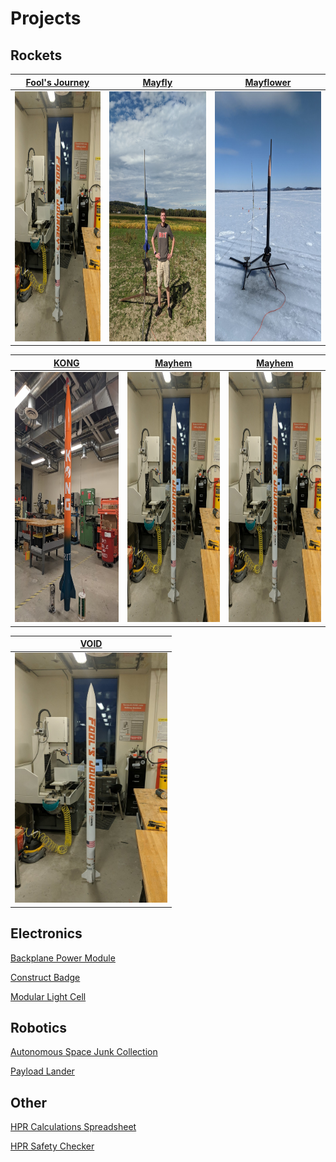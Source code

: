# Projects
## Rockets
| [Fool's Journey](http://vlarko.com/Rockets/Fool's%20Journey) | [Mayfly](http://vlarko.com/Rockets/Mayfly) | [Mayflower](http://vlarko.com/Rockets/Mayflower) |
| - | - | - |
| <img src="FoolsJourney_1.jpg" height="400"> | <img src="L1_2.jpg" height="400"> | <img src="mayflower ice.jpg" height="400"> | 

| [KONG](http://vlarko.com/Rockets/KONG) | [Mayhem](http://vlarko.com/Rockets/Mayhem) | [Mayhem](http://vlarko.com/Rockets/Mayhem) |
| - | - | - |
| <img src="KONG_1.jpg" height="400"> | <img src="FoolsJourney_1.jpg" height="400"> | <img src="FoolsJourney_1.jpg" height="400"> |

| [VOID](http://vlarko.com/Rockets/VOID) |
| - |
| <img src="FoolsJourney_1.jpg" height="400"> |

## Electronics
[Backplane Power Module](http://vlarko.com/Electronics/Backplane%20Power%20Module)

[Construct Badge](http://vlarko.com/Electronics/Construct%20Badge)

[Modular Light Cell](http://vlarko.com/Electronics/Modular%20Light%20Cell)

## Robotics
[Autonomous Space Junk Collection](http://vlarko.com/Robotics/Autonomous%20Space%20Junk%20Collection)

[Payload Lander](http://vlarko.com/Robotics/Payload%20Lander)

## Other
[HPR Calculations Spreadsheet](http://vlarko.com/Other/HPR%20Calculations%20Spreadsheet)

[HPR Safety Checker](http://vlarko.com/Other/HPR%20Safety%20Checker)
